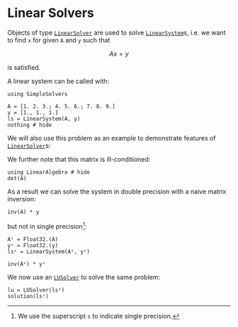 # Linear Solvers

Objects of type [`LinearSolver`](@ref) are used to solve [`LinearSystem`](@ref)s, i.e. we want to find ``x`` for given ``A`` and ``y`` such that

```math
    Ax = y
```

is satisfied. 

A linear system can be called with:

```@example linear_system
using SimpleSolvers

A = [1. 2. 3.; 4. 5. 6.; 7. 8. 9.]
y = [1., 1., 1.]
ls = LinearSystem(A, y)
nothing # hide
```

We will also use this problem as an example to demonstrate features of [`LinearSolver`](@ref)s:

We further note that this matrix is ill-conditioned:

```@example linear_system
using LinearAlgebra # hide
det(A)
```

As a result we can solve the system in double precision with a naive matrix inversion:

```@example linear_system
inv(A) * y
```

but not in single precision[^1]:
[^1]: We use the superscript ``s`` to indicate single precision.

```@example linear_system
Aˢ = Float32.(A)
yˢ = Float32.(y)
lsˢ = LinearSystem(Aˢ, yˢ)

inv(Aˢ) * yˢ
```

We now use an [`LUSolver`](@ref) to solve the same problem:

```@example linear_system
lu = LUSolver(lsˢ)
solution(lsˢ)
```